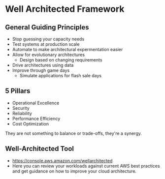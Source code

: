 # Well Architected Framework

## General Guiding Principles

- Stop guessing your capacity needs
- Test systems at production scale
- Automate to make architectural expermentation easier
- Allow for evolutionary architectures
    - Design based on changing requirements
- Drive architectures using data
- Improve through game days
    - Simulate applications for flash sale days

## 5 Pillars

- Operational Excellence
- Security
- Reliability
- Performance Efficiency
- Cost Optimization

They are not something to balance or trade-offs, they're a synergy.

## Well-Architected Tool

- https://console.aws.amazon.com/wellarchitected
- Here you can review your workloads against current AWS best practices and get guidance on how to improve your cloud architecture.

